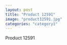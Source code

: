```yaml
---
layout: post
title: "Product 12591"
image: "product12591.jpg"
categories: "category1"
---
```

Product 12591
